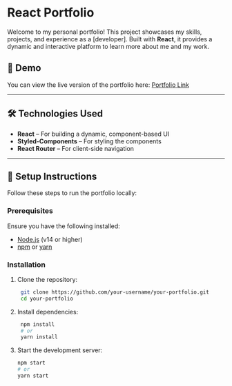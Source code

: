 # React Portfolio

Welcome to my personal portfolio! This project showcases my skills, projects, and experience as a [developer]. Built with **React**, it provides a dynamic and interactive platform to learn more about me and my work.

## 🚀 Demo

You can view the live version of the portfolio here: [Portfolio Link](https://link.com)

---

## 🛠️ Technologies Used

- **React** – For building a dynamic, component-based UI
- **Styled-Components** – For styling the components
- **React Router** – For client-side navigation

---

## 🔧 Setup Instructions

Follow these steps to run the portfolio locally:

### Prerequisites
Ensure you have the following installed:
- [Node.js](https://nodejs.org/) (v14 or higher)
- [npm](https://www.npmjs.com/) or [yarn](https://yarnpkg.com/)

### Installation
1. Clone the repository:
   ```bash
    git clone https://github.com/your-username/your-portfolio.git
    cd your-portfolio
2. Install dependencies:
   ```bash
    npm install
    # or
    yarn install
3. Start the development server:
    ```bash
    npm start
    # or
    yarn start




